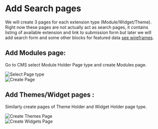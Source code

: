 # Add Search pages  

We will create 3 pages for each extension type (Module/Widget/Theme). Right now these pages are not actually act as search pages, it contains listing of available extension and link to submission form but later we will add search form and some other blocks for featured data [see wireframes](https://docs.google.com/file/d/0B8utgor20eMdaHdreGtnY3VRVi1MNmkxWjhuT1hBZw/edit?pli=1). 

## Add Modules page: 

Go to CMS select Module Holder Page type and create Modules page. 

![Select Page type](https://github.com/vikas-srivastava/extensionmanager/raw/doc/docs/img/create-module-page-1.png)  
![Create Page](https://github.com/vikas-srivastava/extensionmanager/raw/doc/docs/img/create-module-page-2.png)

## Add Themes/Widget pages :

Similarly create pages of Theme Holder and Widget Holder page type.

![Create Themes Page ](https://github.com/vikas-srivastava/extensionmanager/raw/doc/docs/img/create-themes-page.png)  
![Create Widgets Page](https://github.com/vikas-srivastava/extensionmanager/raw/doc/docs/img/create-widgets-page.png)